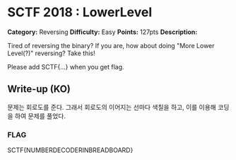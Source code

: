 # SCTF 2018 : LowerLevel

**Category:** Reversing
**Difficulty:** Easy
**Points:** 127pts
**Description:** 

Tired of reversing the binary?
If you are, how about doing "More Lower Level(?)" reversing?
Take this!

Please add SCTF{...} when you get flag.

## Write-up (KO)

문제는 회로도를 준다.
그래서 회로도의 이어지는 선마다 색칠을 하고, 이를 이용해 코딩을 하여 문제를 풀었다.

### FLAG

SCTF{NUMBERDECODERINBREADBOARD}

